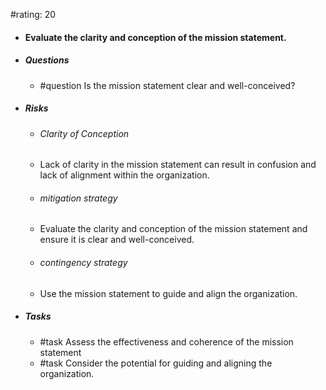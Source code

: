 #rating: 20
- #### Evaluate the clarity and conception of the mission statement.
- ##### Questions
  - #question Is the mission statement clear and well-conceived?
- ##### Risks

  - ###### Clarity of Conception
  - Lack of clarity in the mission statement can result in confusion and lack of alignment within the organization.
  - ###### mitigation strategy
  - Evaluate the clarity and conception of the mission statement and ensure it is clear and well-conceived.
  - ###### contingency strategy
  - Use the mission statement to guide and align the organization.
- ##### Tasks
  - #task Assess the effectiveness and coherence of the mission statement
  - #task  Consider the potential for guiding and aligning the organization.


